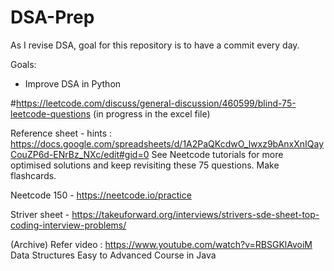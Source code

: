# DSA-Prep
As I revise DSA, goal for this repository is to have a commit every day. 

Goals:
- Improve DSA in Python

#https://leetcode.com/discuss/general-discussion/460599/blind-75-leetcode-questions (in progress in the excel file)

Reference sheet - hints : https://docs.google.com/spreadsheets/d/1A2PaQKcdwO_lwxz9bAnxXnIQayCouZP6d-ENrBz_NXc/edit#gid=0
See Neetcode tutorials for more optimised solutions and keep revisiting these 75 questions. Make flashcards.

Neetcode 150 - https://neetcode.io/practice

Striver sheet - https://takeuforward.org/interviews/strivers-sde-sheet-top-coding-interview-problems/

(Archive)
Refer video : https://www.youtube.com/watch?v=RBSGKlAvoiM  Data Structures Easy to Advanced Course in Java

